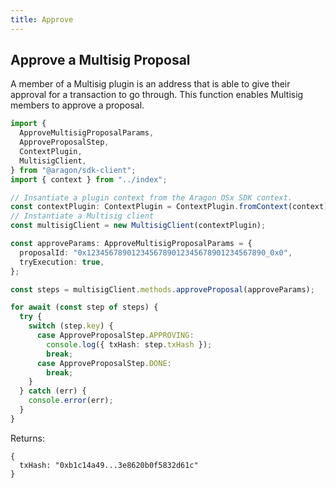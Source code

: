 ```yaml
---
title: Approve
---
```


## Approve a Multisig Proposal

A member of a Multisig plugin is an address that is able to give their approval for a transaction to go through.
This function enables Multisig members to approve a proposal.

```ts
import {
  ApproveMultisigProposalParams,
  ApproveProposalStep,
  ContextPlugin,
  MultisigClient,
} from "@aragon/sdk-client";
import { context } from "../index";

// Insantiate a plugin context from the Aragon OSx SDK context.
const contextPlugin: ContextPlugin = ContextPlugin.fromContext(context);
// Instantiate a Multisig client
const multisigClient = new MultisigClient(contextPlugin);

const approveParams: ApproveMultisigProposalParams = {
  proposalId: "0x1234567890123456789012345678901234567890_0x0",
  tryExecution: true,
};

const steps = multisigClient.methods.approveProposal(approveParams);

for await (const step of steps) {
  try {
    switch (step.key) {
      case ApproveProposalStep.APPROVING:
        console.log({ txHash: step.txHash });
        break;
      case ApproveProposalStep.DONE:
        break;
    }
  } catch (err) {
    console.error(err);
  }
}
```


Returns:
```tsx
{
  txHash: "0xb1c14a49...3e8620b0f5832d61c"
}
```